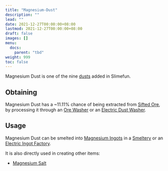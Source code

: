 ```yaml
---
title: "Magnesium-Dust"
description: ""
lead: ""
date: 2021-12-27T00:00:00+08:00
lastmod: 2021-12-27T00:00:00+08:00
draft: false
images: []
menu: 
  docs:
    parent: "tbd"
weight: 999
toc: false
---
```


Magnesium Dust is one of the nine [dusts](/docs/slimefun/dusts) added in Slimefun.

## Obtaining

Magnesium Dust has a ~11.11% chance of being extracted from [Sifted Ore](/docs/slimefun/sifted-ore), by processing it through an [Ore Washer](/docs/slimefun/ore-washer) or an [Electric Dust Washer](/docs/slimefun/electric-dust-washer).

## Usage

Magnesium Dust can be smelted into [Magnesium Ingots](/docs/slimefun/magnesium-ingot) in a [Smeltery](/docs/slimefun/smeltery) or an [Electric Ingot Factory](/docs/slimefun/electric-ingot-factory).

It is also directly used in creating other items:

* [Magnesium Salt](/docs/slimefun/magnesium-salt)
